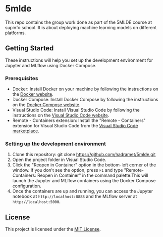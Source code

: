 # 5mlde

This repo contains the group work done as part of the 5MLDE course at supinfo school. It is about deploying machine learning models on different platforms.

## Getting Started

These instructions will help you set up the development environment for Jupyter and MLflow using Docker Compose.

### Prerequisites

- Docker: Install Docker on your machine by following the instructions on the [Docker website](https://www.docker.com).
- Docker Compose: Install Docker Compose by following the instructions on the [Docker Compose website](https://docs.docker.com/compose/install/).
- Visual Studio Code: Install Visual Studio Code by following the instructions on the [Visual Studio Code website](https://code.visualstudio.com).
- Remote - Containers extension: Install the "Remote - Containers" extension for Visual Studio Code from the [Visual Studio Code marketplace](https://marketplace.visualstudio.com/items?itemName=ms-vscode-remote.remote-containers).

### Setting up the development environment

1. Clone this repository: git clone https://github.com/hadramet/5mlde.git
2. Open the project folder in Visual Studio Code.
3. Click the "Reopen in Container" option in the bottom-left corner of the window. If you don't see the option, press `F1` and type "Remote-Containers: Reopen in Container" in the command palette.This will launch the Jupyter and MLflow containers using the Docker Compose configuration.
4. Once the containers are up and running, you can access the Jupyter notebook at `http://localhost:8888` and the MLflow server at `http://localhost:5000`.


## License

This project is licensed under the [MIT License](LICENSE).
